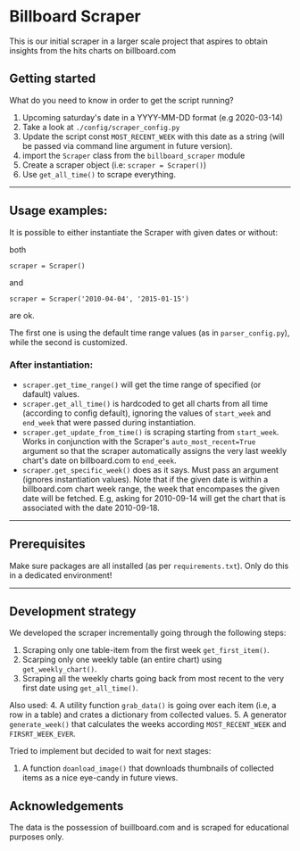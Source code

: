 # Billboard Scraper


This is our initial scraper in a larger scale project that aspires to obtain insights from the hits charts on billboard.com
 
## Getting started

What do you need to know in order to get the script running?



1. Upcoming saturday's date in a YYYY-MM-DD format (e.g 2020-03-14)
2. Take a look at `./config/scraper_config.py` 
3. Update the script const `MOST_RECENT_WEEK` with this date as a string (will be passed via command line argument in future version).
4. import the `Scraper` class from the `billboard_scraper` module
5. Create a scraper object (i.e: `scraper = Scraper()`)
6. Use `get_all_time()` to scrape everything.

 
---
## Usage examples:

It is possible to either instantiate the Scraper with given dates or without:

both

`scraper = Scraper()` 

and

`scraper = Scraper('2010-04-04', '2015-01-15')`

are ok.

The first one is using the default time range values (as in `parser_config.py`), while the second is customized.

### After instantiation:

* `scraper.get_time_range()` will get the time range of specified (or dafault) values.
* `scraper.get_all_time()` is hardcoded to get all charts from all time (according to config default), ignoring the values
 of `start_week` and `end_week` that were passed during instantiation.
*  `scraper.get_update_from_time()` is scraping starting from `start_week`. Works in conjunction with the Scraper's 
`auto_most_recent=True` argument so that the scraper automatically assigns the very last weekly chart's date on billboard.com
to `end_eeek`.
* `scraper.get_specific_week()` does as it says. Must pass an argument (ignores instantiation values). 
Note that if the given date is within a billboard.com chart week range, the week that encompases the given date will be 
fetched. E.g, asking for 2010-09-14 will get the chart that is associated with the date 2010-09-18. 
---
## Prerequisites

Make sure packages are all installed (as per `requirements.txt`). Only do this in a dedicated environment!

---

## Development strategy

We developed the scraper incrementally going through the following steps:

1. Scraping only one table-item from the first week `get_first_item()`.
2. Scarping only one weekly table (an entire chart) using `get_weekly_chart()`.
3. Scraping all the weekly charts going back from most recent to the very first date using `get_all_time()`.

Also used:
4. A utility function `grab_data()` is going over each item (i.e, a row in a table) and crates a dictionary from collected values.
5. A generator `generate_week()` that calculates the weeks according `MOST_RECENT_WEEK` and `FIRSRT_WEEK_EVER`.  

Tried to implement but decided to wait for next stages:
1. A function `doanload_image()` that downloads thumbnails of collected items as a nice eye-candy in future views. 

## Acknowledgements
The data is the possession of buillboard.com and is scraped for educational purposes only. 